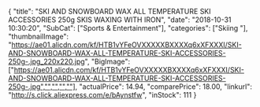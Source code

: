 {
	"title": "SKI AND SNOWBOARD WAX ALL TEMPERATURE SKI ACCESSORIES 250g SKIS WAXING WITH IRON",
	"date": "2018-10-31 10:30:20",
	"SubCat": ["Sports & Entertainment"],
	"categories": ["Skiing "],
	"thumbnailImage": "https://ae01.alicdn.com/kf/HTB1vYFeOVXXXXXBXXXXq6xXFXXXI/SKI-AND-SNOWBOARD-WAX-ALL-TEMPERATURE-SKI-ACCESSORIES-250g-.jpg_220x220.jpg",
	"BigImage": ["https://ae01.alicdn.com/kf/HTB1vYFeOVXXXXXBXXXXq6xXFXXXI/SKI-AND-SNOWBOARD-WAX-ALL-TEMPERATURE-SKI-ACCESSORIES-250g-.jpg","","","",""],
	"actualPrice": 14.94,
	"comparePrice": 18.00,
	"linkurl": "http://s.click.aliexpress.com/e/bAynstfw",
	"inStock": 111
}
